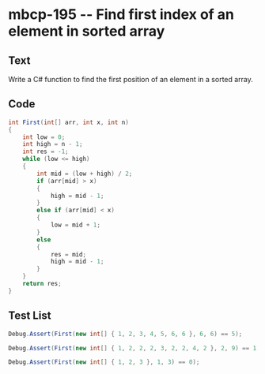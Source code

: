 # mbcp-195 -- Find first index of an element in sorted array

## Text

Write a C# function to find the first position of an element in a sorted array.

## Code

```csharp
int First(int[] arr, int x, int n) 
{ 
    int low = 0; 
    int high = n - 1; 
    int res = -1; 
    while (low <= high) 
    { 
        int mid = (low + high) / 2; 
        if (arr[mid] > x) 
        { 
            high = mid - 1; 
        } 
        else if (arr[mid] < x) 
        { 
            low = mid + 1; 
        } 
        else 
        { 
            res = mid; 
            high = mid - 1; 
        } 
    } 
    return res; 
}
```

## Test List

```csharp
Debug.Assert(First(new int[] { 1, 2, 3, 4, 5, 6, 6 }, 6, 6) == 5);
```

```csharp
Debug.Assert(First(new int[] { 1, 2, 2, 2, 3, 2, 2, 4, 2 }, 2, 9) == 1);
```

```csharp
Debug.Assert(First(new int[] { 1, 2, 3 }, 1, 3) == 0);
```

